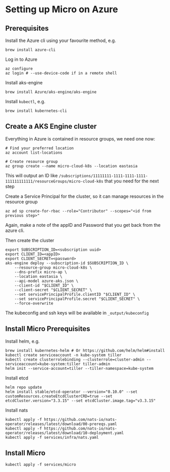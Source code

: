 # Setting up Micro on Azure

## Prerequisites 

Install the Azure cli using your favourite method, e.g.
```shell
brew install azure-cli
```

Log in to Azure
```shell
az configure
az login # --use-device-code if in a remote shell
```

Install aks-engine
```shell
brew install Azure/aks-engine/aks-engine
```

Install `kubectl`, e.g.
```shell
brew install kubernetes-cli
```

## Create a AKS Engine cluster

Everything in Azure is contained in resource groups, we need one now:

```shell
# Find your preferred location
az account list-locations

# Create resource group
az group create --name micro-cloud-k8s --location eastasia
```

This will output an ID like
`/subscriptions/11111111-1111-1111-1111-111111111111/resourceGroups/micro-cloud-k8s`
that you need for the next step


Create a Service Principal for the cluster, so it can manage resources in the resource group
```shell
az ad sp create-for-rbac --role="Contributor" --scopes="<id from previous step>"
```

Again, make a note of the appID and Password that you get back from the azure cli.

Then create the cluster

```shell
export SUBSCRIPTION_ID=<subscription uuid>
export CLIENT_ID=<appID>
export CLIENT_SECRET=<password>
aks-engine deploy --subscription-id $SUBSCRIPTION_ID \
    --resource-group micro-cloud-k8s \
    --dns-prefix micro-ap \
    --location eastasia \
    --api-model azure-aks.json \
    --client-id "$CLIENT_ID" \
    --client-secret "$CLIENT_SECRET" \
    --set servicePrincipalProfile.clientID "$CLIENT_ID" \
    --set servicePrincipalProfile.secret "$CLIENT_SECRET" \
    --force-overwrite
```

The kubeconfig and ssh keys will be available in `_output/kubeconfig`

## Install Micro Prerequisites

Install helm, e.g.

```shell
brew install kubernetes-helm # Or https://github.com/helm/helm#install
kubectl create serviceaccount -n kube-system tiller
kubectl create clusterrolebinding --clusterrole=cluster-admin --serviceaccount=kube-system:tiller tiller-admin
helm init --service-account=tiller --tiller-namespace=kube-system
```

Install etcd

```shell
helm repo update
helm install stable/etcd-operator --version="0.10.0" --set customResources.createEtcdClusterCRD=true --set etcdCluster.version="3.3.15" --set etcdCluster.image.tag="v3.3.15"
```

Install nats

```shell
kubectl apply -f https://github.com/nats-io/nats-operator/releases/latest/download/00-prereqs.yaml
kubectl apply -f https://github.com/nats-io/nats-operator/releases/latest/download/10-deployment.yaml
kubectl apply -f services/infra/nats.yaml
```

## Install Micro

```shell
kubectl apply -f services/micro
```
